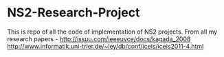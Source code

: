 NS2-Research-Project
====================

This is repo of all the code of implementation of NS2 projects. From all my research papers - http://issuu.com/ieeeuvce/docs/kagada_2008
http://www.informatik.uni-trier.de/~ley/db/conf/iceis/iceis2011-4.html

